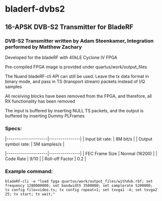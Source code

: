 # bladerf-dvbs2
## 16-APSK DVB-S2 Transmitter for BladeRF

### DVB-S2 Transmitter written by Adam Steenkamer, Integration performed by Matthew Zachary

Developed for the bladeRF with 40kLE Cyclone IV FPGA

 

Pre-compiled FPGA image is provided under quartus/work/output_files

The Nuand bladeRF-cli API can still be used. Leave the tx data format in binary mode, and pass in TS (transport stream) packets instead of I/Q samples

All receiving blocks have been removed from the FPGA, and therefore, all RX functionality has been removed

The input is buffered by inserting NULL TS packets, and the output is buffered by inserting Dummy PLFrames

 

### Specs:


|---------------------|----------------|
| Input bit rate:     | 8M bit/s       |
| Output symbol rate: | 5M samples/s   |

|---------------------|----------------|
| FEC Frame Size      | Normal (16200) |
| Code Rate           | 9/10           |
| Roll-off Factor     | 0.2            |
 

### Example command:

	bladeRF-cli -e "load fpga quartus/work/output_files/withdvb.rbf; set frequency 1280000000; set bandwidth 3500000; set samplerate 5200000; tx config file=video.ts; tx config repeat=1; set txvga1 -4; set txvga2 25; tx start; tx wait;"